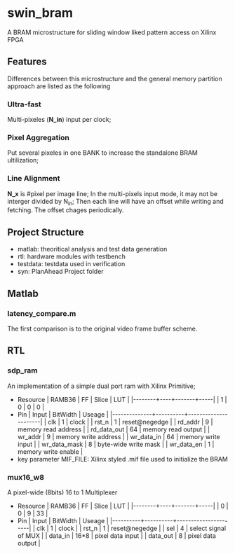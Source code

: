 # swin_bram
A BRAM microstructure for sliding window liked pattern access on Xilinx FPGA

## Features
Differences between this microstructure and the general memory partition approach are listed as the following

### Ultra-fast

Multi-pixeles (**N_in**) input per clock;

### Pixel Aggregation

Put several pixeles in one BANK to increase the standalone BRAM ultilization;

### Line Alignment

**N_x** is #pixel per image line; In the multi-pixels input mode, it may not be interger divided by N<sub>in</sub>; Then each line will have an offset while writing and fetching. The offset chages periodically.

## Project Structure
- matlab: theoritical analysis and test data generation
- rtl: hardware modules with testbench
- testdata: testdata used in verification
- syn: PlanAhead Project folder


## Matlab
### latency_compare.m

The first comparison is to the original video frame buffer scheme.


## RTL
### sdp_ram
An implementation of a simple dual port ram with Xilinx Primitive;
* Resource
| RAMB36 | FF | Slice | LUT |
|--------+----+-------+-----|
|      1 | 0  | 0     | 0   |
* Pin
| Input        | BitWidth | Useage               |
|--------------+----------+----------------------|
| clk          |        1 | clock                |
| rst_n        |        1 | reset@negedge        |
| rd_addr      |        9 | memory read address  |
| rd_data_out  |       64 | memory read output   |
| wr_addr      |        9 | memory write address |
| wr_data_in   |       64 | memory write input   |
| wr_data_mask |        8 | byte-wide write mask |
| wr_data_en   |        1 | memory write enable  |
* key parameter
MIF_FILE: Xilinx styled .mif file used to initialize the BRAM

### mux16_w8
A pixel-wide (8bits) 16 to 1 Multiplexer
* Resource
| RAMB36 | FF | Slice | LUT |
|--------+----+-------+-----|
|      0 |  0 |     9 |  33 |
* Pin
| Input    | BitWidth | Useage               |
|----------+----------+----------------------|
| clk      |        1 | clock                |
| rst_n    |        1 | reset@negedge        |
| sel      |        4 | select signal of MUX |
| data_in  |     16*8 | pixel data input     |
| data_out |        8 | pixel data output    |

###
